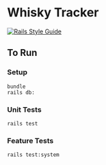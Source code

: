 # Whisky Tracker

[![Rails Style Guide](https://img.shields.io/badge/code_style-rubocop-brightgreen.svg)](https://github.com/rubocop/rubocop-rails)


## To Run
### Setup
```
bundle
rails db:
```

### Unit Tests
```
rails test
```

### Feature Tests
```
rails test:system
```
